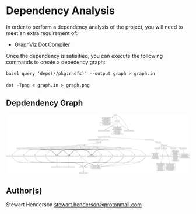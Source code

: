 # Dependency Analysis

In order to perform a dependency analysis of the project, you will need to meet an extra requirement of:

* [GraphViz Dot Compiler](https://www.graphviz.org/)

Once the dependency is satisified, you can execute the following commands to create a depedency graph:

    bazel query 'deps(//pkg:rhdfs)' --output graph > graph.in

    dot -Tpng < graph.in > graph.png
    
## Depdendency Graph

![Image of Yaktocat](resources/dependencies.png)
    
## Author(s)

Stewart Henderson <stewart.henderson@protonmail.com>